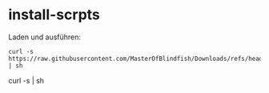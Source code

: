 # install-scrpts

Laden und ausführen:


```
curl -s https://raw.githubusercontent.com/MasterOfBlindfish/Downloads/refs/heads/main/download.sh | sh
```

curl -s <URL> | sh
